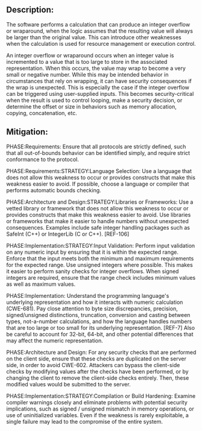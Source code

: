 ## Description:

The software performs a calculation that can produce an integer overflow or wraparound, when the logic assumes that the resulting value will always be larger than the original value. This can introduce other weaknesses when the calculation is used for resource management or execution control.

An integer overflow or wraparound occurs when an integer value is incremented to a value that is too large to store in the associated representation. When this occurs, the value may wrap to become a very small or negative number. While this may be intended behavior in circumstances that rely on wrapping, it can have security consequences if the wrap is unexpected. This is especially the case if the integer overflow can be triggered using user-supplied inputs. This becomes security-critical when the result is used to control looping, make a security decision, or determine the offset or size in behaviors such as memory allocation, copying, concatenation, etc.

## Mitigation:


PHASE:Requirements:
Ensure that all protocols are strictly defined, such that all out-of-bounds behavior can be identified simply, and require strict conformance to the protocol.

PHASE:Requirements:STRATEGY:Language Selection:
Use a language that does not allow this weakness to occur or provides constructs that make this weakness easier to avoid. If possible, choose a language or compiler that performs automatic bounds checking.

PHASE:Architecture and Design:STRATEGY:Libraries or Frameworks:
Use a vetted library or framework that does not allow this weakness to occur or provides constructs that make this weakness easier to avoid. Use libraries or frameworks that make it easier to handle numbers without unexpected consequences. Examples include safe integer handling packages such as SafeInt (C++) or IntegerLib (C or C++). [REF-106]

PHASE:Implementation:STRATEGY:Input Validation:
Perform input validation on any numeric input by ensuring that it is within the expected range. Enforce that the input meets both the minimum and maximum requirements for the expected range. Use unsigned integers where possible. This makes it easier to perform sanity checks for integer overflows. When signed integers are required, ensure that the range check includes minimum values as well as maximum values.

PHASE:Implementation:
Understand the programming language's underlying representation and how it interacts with numeric calculation (CWE-681). Pay close attention to byte size discrepancies, precision, signed/unsigned distinctions, truncation, conversion and casting between types, not-a-number calculations, and how the language handles numbers that are too large or too small for its underlying representation. [REF-7] Also be careful to account for 32-bit, 64-bit, and other potential differences that may affect the numeric representation.

PHASE:Architecture and Design:
For any security checks that are performed on the client side, ensure that these checks are duplicated on the server side, in order to avoid CWE-602. Attackers can bypass the client-side checks by modifying values after the checks have been performed, or by changing the client to remove the client-side checks entirely. Then, these modified values would be submitted to the server.

PHASE:Implementation:STRATEGY:Compilation or Build Hardening:
Examine compiler warnings closely and eliminate problems with potential security implications, such as signed / unsigned mismatch in memory operations, or use of uninitialized variables. Even if the weakness is rarely exploitable, a single failure may lead to the compromise of the entire system.

